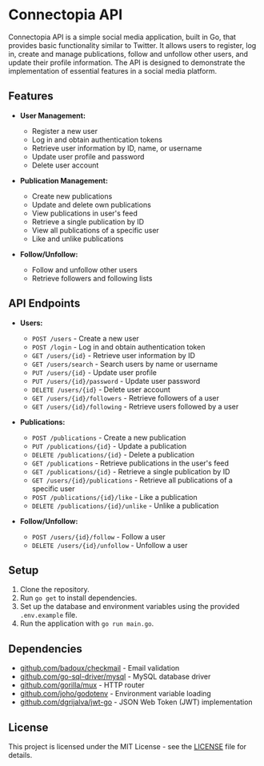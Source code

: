 # Connectopia API

Connectopia API is a simple social media application, built in Go, that provides basic functionality similar to Twitter. It allows users to register, log in, create and manage publications, follow and unfollow other users, and update their profile information.
The API is designed to demonstrate the implementation of essential features in a social media platform.

## Features

- **User Management:**
  - Register a new user
  - Log in and obtain authentication tokens
  - Retrieve user information by ID, name, or username
  - Update user profile and password
  - Delete user account

- **Publication Management:**
  - Create new publications
  - Update and delete own publications
  - View publications in user's feed
  - Retrieve a single publication by ID
  - View all publications of a specific user
  - Like and unlike publications

- **Follow/Unfollow:**
  - Follow and unfollow other users
  - Retrieve followers and following lists

## API Endpoints

- **Users:**
  - `POST /users` - Create a new user
  - `POST /login` - Log in and obtain authentication token
  - `GET /users/{id}` - Retrieve user information by ID
  - `GET /users/search` - Search users by name or username
  - `PUT /users/{id}` - Update user profile
  - `PUT /users/{id}/password` - Update user password
  - `DELETE /users/{id}` - Delete user account
  - `GET /users/{id}/followers` - Retrieve followers of a user
  - `GET /users/{id}/following` - Retrieve users followed by a user

- **Publications:**
  - `POST /publications` - Create a new publication
  - `PUT /publications/{id}` - Update a publication
  - `DELETE /publications/{id}` - Delete a publication
  - `GET /publications` - Retrieve publications in the user's feed
  - `GET /publications/{id}` - Retrieve a single publication by ID
  - `GET /users/{id}/publications` - Retrieve all publications of a specific user
  - `POST /publications/{id}/like` - Like a publication
  - `DELETE /publications/{id}/unlike` - Unlike a publication

- **Follow/Unfollow:**
  - `POST /users/{id}/follow` - Follow a user
  - `DELETE /users/{id}/unfollow` - Unfollow a user

## Setup

1. Clone the repository.
2. Run `go get` to install dependencies.
3. Set up the database and environment variables using the provided `.env.example` file.
4. Run the application with `go run main.go`.

## Dependencies

- [github.com/badoux/checkmail](https://github.com/badoux/checkmail) - Email validation
- [github.com/go-sql-driver/mysql](https://github.com/go-sql-driver/mysql) - MySQL database driver
- [github.com/gorilla/mux](https://github.com/gorilla/mux) - HTTP router
- [github.com/joho/godotenv](https://github.com/joho/godotenv) - Environment variable loading
- [github.com/dgrijalva/jwt-go](https://github.com/dgrijalva/jwt-go) - JSON Web Token (JWT) implementation

## License

This project is licensed under the MIT License - see the [LICENSE](LICENSE) file for details.
